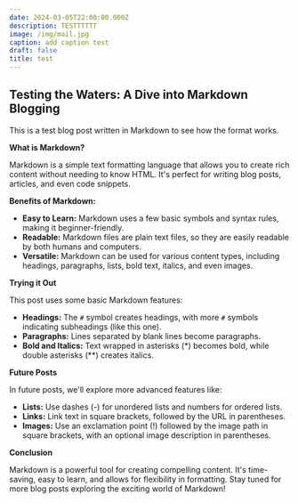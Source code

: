 ```yaml
---
date: 2024-03-05T22:00:00.000Z
description: TESTTTTTT
image: /img/mail.jpg
caption: add caption test
draft: false
title: test
---
```


## Testing the Waters: A Dive into Markdown Blogging

This is a test blog post written in Markdown to see how the format works.

**What is Markdown?**

Markdown is a simple text formatting language that allows you to create rich content without needing to know HTML. It's perfect for writing blog posts, articles, and even code snippets.

**Benefits of Markdown:**

* **Easy to Learn:** Markdown uses a few basic symbols and syntax rules, making it beginner-friendly.
* **Readable:** Markdown files are plain text files, so they are easily readable by both humans and computers.
* **Versatile:**  Markdown can be used for various content types, including headings, paragraphs, lists, bold text, italics, and even images.

**Trying it Out**

This post uses some basic Markdown features:

* **Headings:**  The `#` symbol creates headings, with more `#` symbols indicating subheadings (like this one).
* **Paragraphs:** Lines separated by blank lines become paragraphs.
* **Bold and Italics:** Text wrapped in asterisks (\*) becomes bold, while double asterisks (\*\*) creates italics.

**Future Posts**

In future posts, we'll explore more advanced features like:

* **Lists:**  Use dashes (-) for unordered lists and numbers for ordered lists.
* **Links:** Link text in square brackets, followed by the URL in parentheses.
* **Images:**  Use an exclamation point (!) followed by the image path in square brackets, with an optional image description in parentheses.

**Conclusion**

Markdown is a powerful tool for creating compelling content. It's time-saving, easy to learn, and allows for flexibility in formatting. Stay tuned for more blog posts exploring the exciting world of Markdown!
